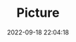 ---
weight: 1
images:
- /images/edited/257.jpeg
title: Picture
date: 2022-09-18 22:04:18
tags: [luminarneo,work,ILCE7M3,50.0,person,handbag]
---